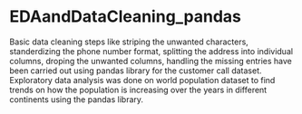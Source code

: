 # EDAandDataCleaning_pandas
Basic data cleaning steps like striping the unwanted characters, standerdizing the phone number format, splitting the address into individual columns, droping the unwanted columns, 
handling the missing entries have been carried out using pandas library for the customer call dataset. Exploratory data analysis was done on world population dataset to find trends on how the population is increasing over the years in different continents using the pandas library.
